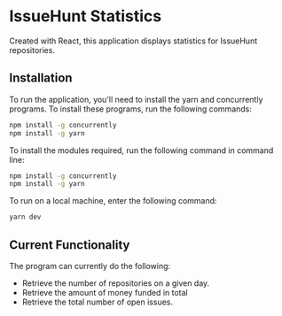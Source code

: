 # IssueHunt Statistics

Created with React, this application displays statistics for IssueHunt repositories.

## Installation

To run the application, you'll need to install the yarn and concurrently programs.  To install these programs, run the following commands:

```bash
npm install -g concurrently
npm install -g yarn
```

To install the modules required, run the following command in command line:

```bash
npm install -g concurrently
npm install -g yarn
```

To run on a local machine, enter the following command:

```bash
yarn dev
```

## Current Functionality

The program can currently do the following:
* Retrieve the number of repositories on a given day.
* Retrieve the amount of money funded in total
* Retrieve the total number of open issues.